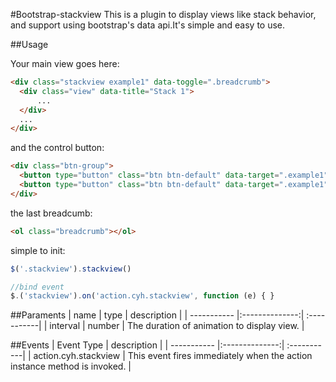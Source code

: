 #Bootstrap-stackview
This is a plugin to display views like stack behavior, and support using bootstrap's data api.It's simple and easy to use.

##Usage

Your main view goes here:
``` html
<div class="stackview example1" data-toggle=".breadcrumb">
  <div class="view" data-title="Stack 1">
      ...
  </div>
  ...
</div> 
```

and the control button:
```html
<div class="btn-group">
  <button type="button" class="btn btn-default" data-target=".example1" data-action="pop">Pop</button>
  <button type="button" class="btn btn-default" data-target=".example1" data-action="push">Push</button>
</div>
```

the last breadcumb:
```html
<ol class="breadcrumb"></ol>
```

simple to init:
```javascript
$('.stackview').stackview()

//bind event
$.('stackview').on('action.cyh.stackview', function (e) { }
```

##Paraments
| name        | type           | description |
| ----------- |:--------------:| :-----------|
| interval    | number | The duration of animation to display view. |

##Events
| Event Type  | description |
| ----------- |:--------------:| :-----------|
| action.cyh.stackview  | This event fires immediately when the action instance method is invoked. |

